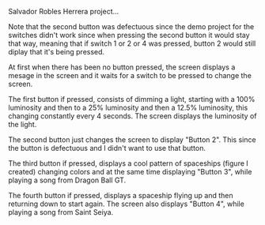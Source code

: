 Salvador Robles Herrera project...

Note that the second button was defectuous since the demo project for the
switches didn't work since when pressing the second button it would stay that
way, meaning that if switch 1 or 2 or 4 was pressed, button 2 would still
diplay that it's being pressed.

At first when there has been no button pressed, the screen displays a mesage
in the screen and it waits for a switch to be pressed to change the screen.

The first button if pressed, consists of dimming a light, starting with a 100%
luminosity and then to a 25% luminosity and then a 12.5% luminosity, this
changing constantly every 4 seconds. The screen displays the luminosity of the
light.

The second button just changes the screen to display "Button 2". This since
the button is defectuous and I didn't want to use that button.

The third button if pressed, displays a cool pattern of spaceships (figure I
created) changing colors and at the same time displaying "Button 3", while
playing a song from Dragon Ball GT.

The fourth button if pressed, displays a spaceship flying up and then
returning down to start again. The screen also displays "Button 4", while
playing a song from Saint Seiya.
